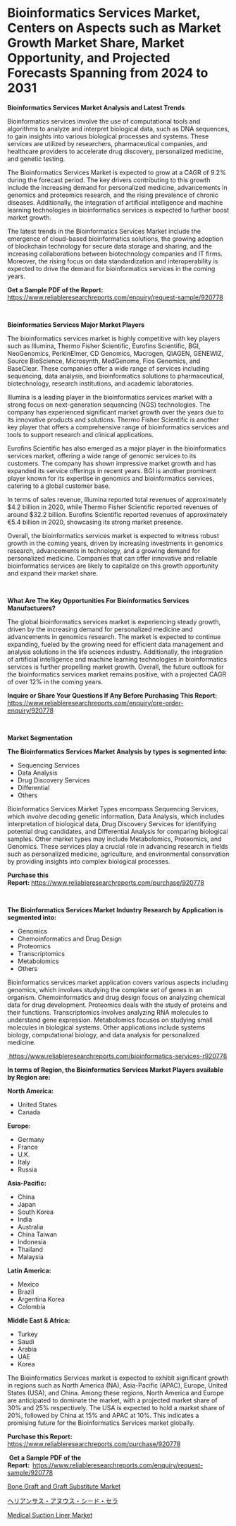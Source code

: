 <p><h1>Bioinformatics Services Market, Centers on Aspects such as Market Growth Market Share, Market Opportunity, and Projected Forecasts Spanning from 2024 to 2031</h1></p><p><strong>Bioinformatics Services Market Analysis and Latest Trends</strong></p>
<p><p>Bioinformatics services involve the use of computational tools and algorithms to analyze and interpret biological data, such as DNA sequences, to gain insights into various biological processes and systems. These services are utilized by researchers, pharmaceutical companies, and healthcare providers to accelerate drug discovery, personalized medicine, and genetic testing.</p><p>The Bioinformatics Services Market is expected to grow at a CAGR of 9.2% during the forecast period. The key drivers contributing to this growth include the increasing demand for personalized medicine, advancements in genomics and proteomics research, and the rising prevalence of chronic diseases. Additionally, the integration of artificial intelligence and machine learning technologies in bioinformatics services is expected to further boost market growth.</p><p>The latest trends in the Bioinformatics Services Market include the emergence of cloud-based bioinformatics solutions, the growing adoption of blockchain technology for secure data storage and sharing, and the increasing collaborations between biotechnology companies and IT firms. Moreover, the rising focus on data standardization and interoperability is expected to drive the demand for bioinformatics services in the coming years.</p></p>
<p><strong>Get a Sample PDF of the Report:&nbsp;</strong> <a href="https://www.reliableresearchreports.com/enquiry/request-sample/920778">https://www.reliableresearchreports.com/enquiry/request-sample/920778</a></p>
<p>&nbsp;</p>
<p><strong>Bioinformatics Services Major Market Players</strong></p>
<p><p>The bioinformatics services market is highly competitive with key players such as Illumina, Thermo Fisher Scientific, Eurofins Scientific, BGI, NeoGenomics, PerkinElmer, CD Genomics, Macrogen, QIAGEN, GENEWIZ, Source BioScience, Microsynth, MedGenome, Fios Genomics, and BaseClear. These companies offer a wide range of services including sequencing, data analysis, and bioinformatics solutions to pharmaceutical, biotechnology, research institutions, and academic laboratories.</p><p>Illumina is a leading player in the bioinformatics services market with a strong focus on next-generation sequencing (NGS) technologies. The company has experienced significant market growth over the years due to its innovative products and solutions. Thermo Fisher Scientific is another key player that offers a comprehensive range of bioinformatics services and tools to support research and clinical applications.</p><p>Eurofins Scientific has also emerged as a major player in the bioinformatics services market, offering a wide range of genomic services to its customers. The company has shown impressive market growth and has expanded its service offerings in recent years. BGI is another prominent player known for its expertise in genomics and bioinformatics services, catering to a global customer base.</p><p>In terms of sales revenue, Illumina reported total revenues of approximately $4.2 billion in 2020, while Thermo Fisher Scientific reported revenues of around $32.2 billion. Eurofins Scientific reported revenues of approximately €5.4 billion in 2020, showcasing its strong market presence.</p><p>Overall, the bioinformatics services market is expected to witness robust growth in the coming years, driven by increasing investments in genomics research, advancements in technology, and a growing demand for personalized medicine. Companies that can offer innovative and reliable bioinformatics services are likely to capitalize on this growth opportunity and expand their market share.</p></p>
<p>&nbsp;</p>
<p><strong>What Are The Key Opportunities For Bioinformatics Services Manufacturers?</strong></p>
<p><p>The global bioinformatics services market is experiencing steady growth, driven by the increasing demand for personalized medicine and advancements in genomics research. The market is expected to continue expanding, fueled by the growing need for efficient data management and analysis solutions in the life sciences industry. Additionally, the integration of artificial intelligence and machine learning technologies in bioinformatics services is further propelling market growth. Overall, the future outlook for the bioinformatics services market remains positive, with a projected CAGR of over 12% in the coming years.</p></p>
<p><strong>Inquire or Share Your Questions If Any Before Purchasing This Report:</strong> <a href="https://www.reliableresearchreports.com/enquiry/pre-order-enquiry/920778">https://www.reliableresearchreports.com/enquiry/pre-order-enquiry/920778</a></p>
<p>&nbsp;</p>
<p><strong>Market Segmentation</strong></p>
<p><strong>The Bioinformatics Services Market Analysis by types is segmented into:</strong></p>
<p><ul><li>Sequencing Services</li><li>Data Analysis</li><li>Drug Discovery Services</li><li>Differential</li><li>Others</li></ul></p>
<p><p>Bioinformatics Services Market Types encompass Sequencing Services, which involve decoding genetic information, Data Analysis, which includes interpretation of biological data, Drug Discovery Services for identifying potential drug candidates, and Differential Analysis for comparing biological samples. Other market types may include Metabolomics, Proteomics, and Genomics. These services play a crucial role in advancing research in fields such as personalized medicine, agriculture, and environmental conservation by providing insights into complex biological processes.</p></p>
<p><strong>Purchase this Report:&nbsp;</strong><a href="https://www.reliableresearchreports.com/purchase/920778">https://www.reliableresearchreports.com/purchase/920778</a></p>
<p>&nbsp;</p>
<p><strong>The Bioinformatics Services Market Industry Research by Application is segmented into:</strong></p>
<p><ul><li>Genomics</li><li>Chemoinformatics and Drug Design</li><li>Proteomics</li><li>Transcriptomics</li><li>Metabolomics</li><li>Others</li></ul></p>
<p><p>Bioinformatics services market application covers various aspects including genomics, which involves studying the complete set of genes in an organism. Chemoinformatics and drug design focus on analyzing chemical data for drug development. Proteomics deals with the study of proteins and their functions. Transcriptomics involves analyzing RNA molecules to understand gene expression. Metabolomics focuses on studying small molecules in biological systems. Other applications include systems biology, computational biology, and data analysis for personalized medicine.</p></p>
<p><a href="https://www.reliableresearchreports.com/bioinformatics-services-r920778">&nbsp;https://www.reliableresearchreports.com/bioinformatics-services-r920778</a></p>
<p><strong>In terms of Region, the Bioinformatics Services Market Players available by Region are:</strong></p>
<p>
    <p> <strong> North America: </strong>
        <ul>
            <li>United States</li>
            <li>Canada</li>
        </ul>
        </p> 
    <p> <strong> Europe: </strong>
        <ul>
            <li>Germany</li>
            <li>France</li>
            <li>U.K.</li>
            <li>Italy</li>
            <li>Russia</li>
        </ul>
        </p> 
    <p> <strong> Asia-Pacific: </strong>
        <ul>
            <li>China</li>
            <li>Japan</li>
            <li>South Korea</li>
            <li>India</li>
            <li>Australia</li>
            <li>China Taiwan</li>
            <li>Indonesia</li>
            <li>Thailand</li>
            <li>Malaysia</li>
        </ul>
        </p> 
    <p> <strong> Latin America: </strong>
        <ul>
            <li>Mexico</li>
            <li>Brazil</li>
            <li>Argentina Korea</li>
            <li>Colombia</li>
        </ul>
        </p> 
    <p> <strong> Middle East & Africa: </strong>
        <ul>
            <li>Turkey</li>
            <li>Saudi</li>
            <li>Arabia</li>
            <li>UAE</li>
            <li>Korea</li>
        </ul>
    </p>
    </p>
<p><p>The Bioinformatics Services market is expected to exhibit significant growth in regions such as North America (NA), Asia-Pacific (APAC), Europe, United States (USA), and China. Among these regions, North America and Europe are anticipated to dominate the market, with a projected market share of 30% and 25% respectively. The USA is expected to hold a market share of 20%, followed by China at 15% and APAC at 10%. This indicates a promising future for the Bioinformatics Services market globally.</p></p>
<p><strong>Purchase this Report: </strong><a href="https://www.reliableresearchreports.com/purchase/920778">https://www.reliableresearchreports.com/purchase/920778</a></p>
<p>&nbsp;<strong>Get a Sample PDF of the Report:&nbsp;&nbsp;</strong><a href="https://www.reliableresearchreports.com/enquiry/request-sample/920778">https://www.reliableresearchreports.com/enquiry/request-sample/920778</a></p>
<p><strong></strong></p>
<p><p><a href="https://github.com/isharif044/Market-Research-Report-List-1/blob/main/bone-graft-and-graft-substitute-market.md">Bone Graft and Graft Substitute Market</a></p><p><a href="https://github.com/CarlieShields/Market-Research-Report-List-2/blob/main/6425370175069.md">ヘリアンサス・アヌウス・シード・セラ</a></p><p><a href="https://github.com/fauzi1101fauzi/Market-Research-Report-List-1/blob/main/medical-suction-liner-market.md">Medical Suction Liner Market</a></p></p>